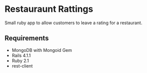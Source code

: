 # Restauraunt Rattings

Small ruby app to allow customers to leave a rating for a restaurant.

## Requirements
* MongoDB with Mongoid Gem
* Rails 4.1.1
* Ruby 2.1
* rest-client